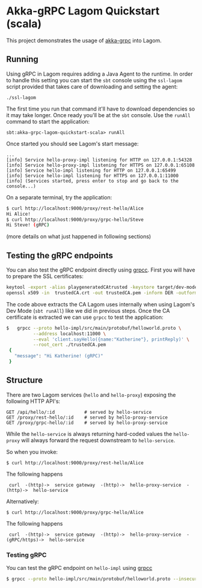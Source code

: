 # Akka-gRPC Lagom Quickstart (scala)

This project demonstrates the usage of [akka-grpc](https://github.com/akka/akka-grpc) into Lagom.

## Running

Using gRPC in Lagom requires adding a Java Agent to the runtime. In order to handle this setting you can start the `sbt` console
using the `ssl-lagom` script provided that takes care of downloading and setting the agent:

```
./ssl-lagom
```

The first time you run that command it'll have to download dependencies so it may take longer. Once ready you'll be 
at the `sbt` console. Use the `runAll` command to start the application: 

```
sbt:akka-grpc-lagom-quickstart-scala> runAll
```

Once started you should see Lagom's start message:

```
...
[info] Service hello-proxy-impl listening for HTTP on 127.0.0.1:54328
[info] Service hello-proxy-impl listening for HTTPS on 127.0.0.1:65108
[info] Service hello-impl listening for HTTP on 127.0.0.1:65499
[info] Service hello-impl listening for HTTPS on 127.0.0.1:11000
[info] (Services started, press enter to stop and go back to the console...)
```  

On a separate terminal, try the application:

```bash
$ curl http://localhost:9000/proxy/rest-hello/Alice
Hi Alice!
$ curl http://localhost:9000/proxy/grpc-hello/Steve
Hi Steve! (gRPC)
```

(more details on what just happened in following sections)

## Testing the gRPC endpoints 

You can also test the gRPC endpoint directly using [grpcc](https://github.com/njpatel/grpcc). First you will have to prepare the SSL certificates:

```bash
keytool -export -alias playgeneratedCAtrusted -keystore target/dev-mode/generated.keystore  -storepass "" -file trustedCA.crt
openssl x509 -in  trustedCA.crt -out trustedCA.pem -inform DER -outform PEM
``` 

The code above extracts the CA Lagom uses internally when using Lagom's Dev Mode (`sbt runAll`) like we did in previous 
steps. Once the CA certificate is extracted we can use `grpcc` to test the application:

```bash
$   grpcc --proto hello-impl/src/main/protobuf/helloworld.proto \
          --address localhost:11000 \
          --eval 'client.sayHello({name:"Katherine"}, printReply)' \
          --root_cert ./trustedCA.pem
 {
   "message": "Hi Katherine! (gRPC)"
 }
```




## Structure

There are two Lagom services (`hello` and `hello-proxy`) exposing the following HTTP API's:

```
GET /api/hello/:id           # served by hello-service
GET /proxy/rest-hello/:id    # served by hello-proxy-service
GET /proxy/grpc-hello/:id    # served by hello-proxy-service
```  

While the `hello-service` is always returning hard-coded values the `hello-proxy` will always forward the request downstream to `hello-service`.

So when you invoke:

```
$ curl http://localhost:9000/proxy/rest-hello/Alice
```

The following happens

```
 curl  -(http)->  service gateway  -(http)->  hello-proxy-service  -(http)->  hello-service
```

Alternatively:

```
$ curl http://localhost:9000/proxy/grpc-hello/Alice
```

The following happens

```
 curl  -(http)->  service gateway  -(http)->  hello-proxy-service  -(gRPC/https)->  hello-service
```



### Testing gRPC

You can test the gRPC endpoint on `hello-impl` using [grpcc](https://github.com/njpatel/grpcc)

```bash
$ grpcc --proto hello-impl/src/main/protobuf/helloworld.proto --insecure --address 127.0.0.1:11000 --eval 'client.sayHello({name:"Alice"}, printReply)'
```
